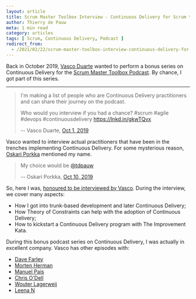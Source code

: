 ```yaml
---
layout: article
title: Scrum Master Toolbox Interview - Continuous Delivery for Scrum teams
author: Thierry de Pauw
meta: 1 min read
category: articles
tags: [ Scrum, Continuous Delivery, Podcast ]
redirect_from:
  - /2021/02/22/scrum-master-toolbox-interview-continuous-delivery-for-scrum-teams.html
---
```


Back in October 2019, [Vasco Duarte](https://twitter.com/duarte_vasco) wanted
to perform a bonus series on Continuous Delivery for the [Scrum Master Toolbox
Podcast](https://scrum-master-toolbox.org/). By chance, I got part of this
series.

---

> I'm making a list of people who are Continuous Delivery practitioners and
> can share their journey on the podcast.
>
> Who would you interview if you had a chance?
> #scrum #agile #devops #continuousdelivery https://lnkd.in/gkwTQvx
>
> -- Vasco Duarte, [Oct 1, 2019](https://twitter.com/duarte_vasco/status/1182277920552669184)

Vasco wanted to interview actual practitioners that have been in the trenches
implementing Continuous Delivery. For some mysterious reason,
[Oskari Porkka](https://twitter.com/oporkka) mentioned my name.

> My choice would be [@tdpauw](https://twitter.com/tdpauw)
>
> -- Oskari Porkka, [Oct 10, 2019](https://twitter.com/oporkka/status/1182279215225409543)

So, here I was, [honoured to be interviewed by Vasco](https://scrum-master-toolbox.org/2019/12/podcast/bonus-thierry-de-pauw-interview-continuous-delivery-for-scrum-teams-part-2/).
During the interview, we cover many aspects:

* How I got into trunk-based development and later Continuous Delivery;
* How Theory of Constraints can help with the adoption of Continuous Delivery;
* How to kickstart a Continuous Delivery program with The Improvement Kata.

During this bonus podcast series on Continuous Delivery, I was actually in
excellent company. Vasco has other episodes with:

* [Dave Farley](https://scrum-master-toolbox.org/2019/12/podcast/bonus-dave-farley-interview-continuous-delivery-for-scrum-teams-part-1/)
* [Morten Herman](https://scrum-master-toolbox.org/2019/12/podcast/bonus-morten-herman-interview-continuous-delivery-for-scrum-teams-part-3/)
* [Manuel Pais](https://scrum-master-toolbox.org/2019/12/podcast/bonus-manuel-pais-interview-continuous-delivery-for-scrum-teams-part-4/)
* [Chris O'Dell](https://scrum-master-toolbox.org/2019/12/podcast/bonus-chris-odell-interview-continuous-delivery-for-scrum-teams-part-5/)
* [Wouter Lagerweij](https://scrum-master-toolbox.org/2019/12/podcast/bonus-wouter-lagerweij-interview-continuous-delivery-for-scrum-teams-part-5/)
* [Leena N](https://scrum-master-toolbox.org/2019/12/podcast/bonus-leena-n-interview-continuous-delivery-for-scrum-teams-part-7/)
